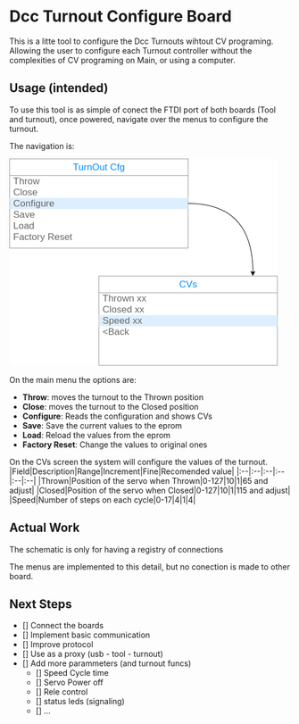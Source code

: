 # Dcc Turnout Configure Board  
This is a litte tool to configure the Dcc Turnouts wihtout CV programing. Allowing the user to configure each Turnout controller without the complexities of CV programing on Main, or using a computer.

## Usage (intended)
To use this tool is as simple of conect the FTDI port of both boards (Tool and turnout), once powered, navigate over the menus to configure the turnout.

The navigation is:

![Menus MockUp](Menus.png)

On the main menu the options are:
* __Throw__: moves the turnout to the Thrown position
* __Close__: moves the turnout to the Closed position
* __Configure__: Reads the configuration and shows CVs
* __Save__: Save the current values to the eprom 
* __Load__: Reload the values from the eprom
* __Factory Reset__: Change the values to original ones

On the CVs screen the system will configure the values of the turnout. 
|Field|Description|Range|Increment|Fine|Recomended value|
|:--|:--|:--|:--|:--|:--|
|Thrown|Position of the servo when Thrown|0-127|10|1|65 and adjust|
|Closed|Position of the servo when Closed|0-127|10|1|115 and adjust|
|Speed|Number of steps on each cycle|0-17|4|1|4|

## Actual Work
The schematic is only for having a registry of connections

The menus are implemented to this detail, but no conection is made to other board.

## Next Steps
* [] Connect the boards
* [] Implement basic communication
* [] Improve protocol
* [] Use as a proxy (usb - tool - turnout)
* [] Add more parammeters (and turnout funcs)
  * [] Speed Cycle time
  * [] Servo Power off 
  * [] Rele control
  * [] status leds (signaling)
  * [] ...
